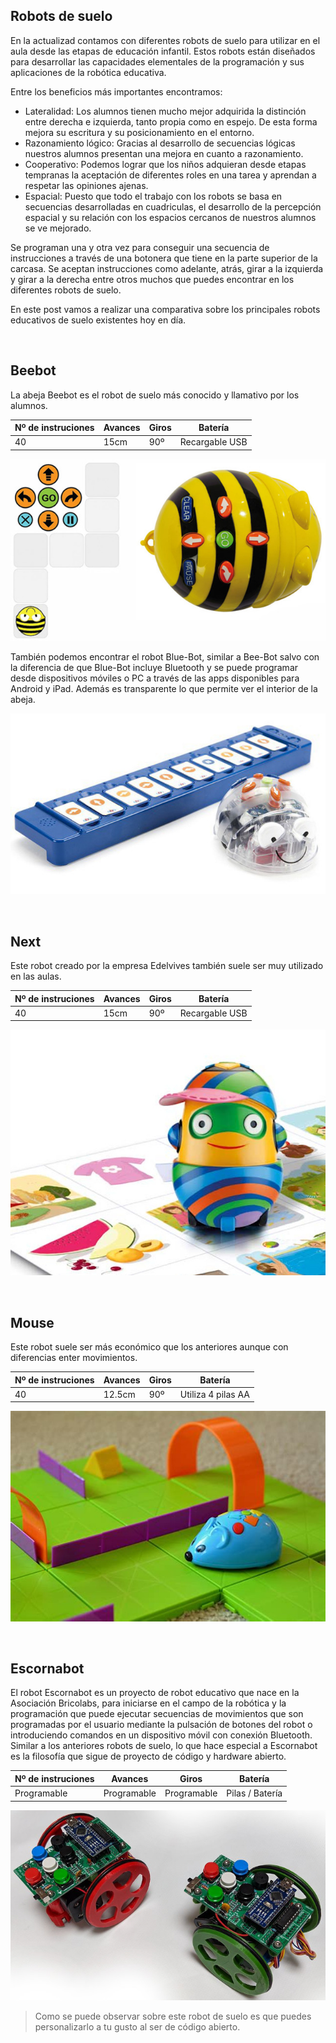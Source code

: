 ## Robots de suelo

En la actualizad contamos con diferentes robots de suelo para utilizar en el aula desde las etapas de educación infantil. Estos robots están diseñados para desarrollar las capacidades elementales de la programación y sus aplicaciones de la robótica educativa.

Entre los beneficios más importantes encontramos:

- Lateralidad: Los alumnos tienen mucho mejor adquirida la distinción entre derecha e izquierda, tanto propia como en espejo. De esta forma mejora su escritura y su posicionamiento en el entorno.
- Razonamiento lógico: Gracias al desarrollo de secuencias lógicas nuestros alumnos presentan una mejora en cuanto a razonamiento.
- Cooperativo: Podemos lograr que los niños adquieran desde etapas tempranas la aceptación de diferentes roles en una tarea y aprendan a respetar las opiniones ajenas.
- Espacial: Puesto que todo el trabajo con los robots se basa en secuencias desarrolladas en cuadriculas, el desarrollo de la percepción espacial y su relación con los espacios cercanos de nuestros alumnos se ve mejorado.

Se programan una y otra vez para conseguir una secuencia de instrucciones a través de una botonera que tiene en la parte superior de la carcasa. Se aceptan instrucciones como adelante, atrás, girar a la izquierda y girar a la derecha entre otros muchos que puedes encontrar en los diferentes robots de suelo.

En este post vamos a realizar una comparativa sobre los principales robots educativos de suelo existentes hoy en día.



<br />



## Beebot

La abeja Beebot es el robot de suelo más conocido y llamativo por los alumnos.

| Nº de instruciones | Avances | Giros | Batería |
| --- | --- | --- | --- | 
| 40 | 15cm | 90º | Recargable USB |

![](img/beebot.jpg "Robot Beebot")

También podemos encontrar el robot Blue-Bot, similar a Bee-Bot salvo con la diferencia de que Blue-Bot incluye Bluetooth y se puede programar desde dispositivos móviles o PC a través de las apps disponibles para Android y iPad. Además es transparente lo que permite ver el interior de la abeja.

![](img/bluebot.jpg "Robot Bluebot")



<br />



## Next

Este robot creado por la empresa Edelvives también suele ser muy utilizado en las aulas.

| Nº de instruciones | Avances | Giros | Batería |
| --- | --- | --- | --- | 
| 40 | 15cm | 90º | Recargable USB |

![](img/next.jpg "Robot Next")



<br />



## Mouse

Este robot suele ser más económico que los anteriores aunque con diferencias enter movimientos.

| Nº de instruciones | Avances | Giros | Batería |
| --- | --- | --- | --- | 
| 40 | 12.5cm | 90º | Utiliza 4 pilas AA |

![](img/mouse.jpg "Robot Mouse")



<br />



## Escornabot

El robot Escornabot es un proyecto de robot educativo que nace en la Asociación Bricolabs, para iniciarse en el campo de la robótica y la programación que puede ejecutar secuencias de movimientos que son programadas por el usuario mediante la pulsación de botones del robot o introduciendo comandos en un dispositivo móvil con conexión Bluetooth. Similar a los anteriores robots de suelo, lo que hace especial a Escornabot es la filosofía que sigue de proyecto de código y hardware abierto.

| Nº de instruciones | Avances | Giros | Batería |
| --- | --- | --- | --- | 
| Programable | Programable | Programable | Pilas / Batería |

![](img/escornabot.jpg "Robot Escornabot")

> Como se puede observar sobre este robot de suelo es que puedes personalizarlo a tu gusto al ser de código abierto.
